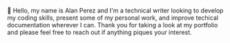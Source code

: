 👋 Hello, my name is Alan Perez and I'm a technical writer looking to develop my coding skills, present some of my personal work, and improve techical documentation wherever I can.
Thank you for taking a look at my portfolio and please feel free to reach out if anything piques your interest.

<!---
alanperez17/alanperez17 is a ✨ special ✨ repository because its `README.md` (this file) appears on your GitHub profile.
You can click the Preview link to take a look at your changes.
--->
